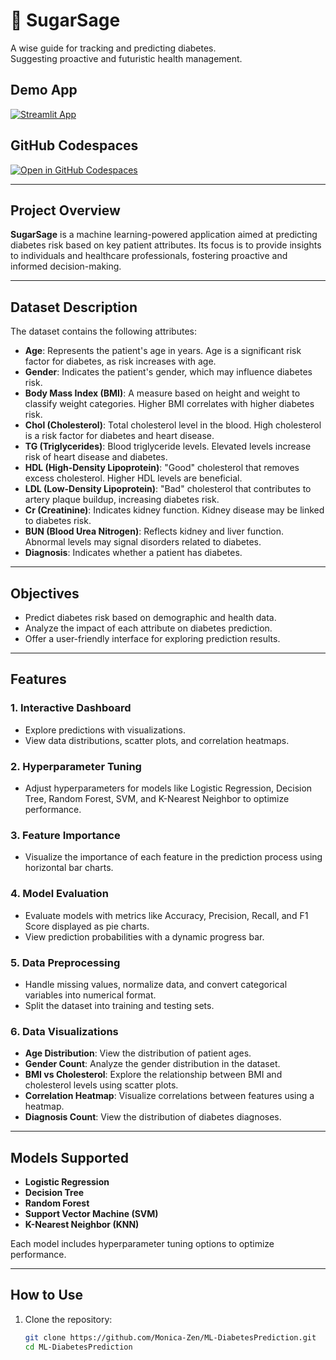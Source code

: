 # 🧊 SugarSage

A wise guide for tracking and predicting diabetes.  
Suggesting proactive and futuristic health management.

## Demo App

[![Streamlit App](https://static.streamlit.io/badges/streamlit_badge_black_white.svg)](https://app-starter-kit.streamlit.app/)

## GitHub Codespaces

[![Open in GitHub Codespaces](https://github.com/codespaces/badge.svg)](https://github.com/Monica-Zen/ML-DiabetesPrediction)

---

## Project Overview

**SugarSage** is a machine learning-powered application aimed at predicting diabetes risk based on key patient attributes. Its focus is to provide insights to individuals and healthcare professionals, fostering proactive and informed decision-making.

---

## Dataset Description

The dataset contains the following attributes:

- **Age**: Represents the patient's age in years. Age is a significant risk factor for diabetes, as risk increases with age.
- **Gender**: Indicates the patient's gender, which may influence diabetes risk.
- **Body Mass Index (BMI)**: A measure based on height and weight to classify weight categories. Higher BMI correlates with higher diabetes risk.
- **Chol (Cholesterol)**: Total cholesterol level in the blood. High cholesterol is a risk factor for diabetes and heart disease.
- **TG (Triglycerides)**: Blood triglyceride levels. Elevated levels increase risk of heart disease and diabetes.
- **HDL (High-Density Lipoprotein)**: "Good" cholesterol that removes excess cholesterol. Higher HDL levels are beneficial.
- **LDL (Low-Density Lipoprotein)**: "Bad" cholesterol that contributes to artery plaque buildup, increasing diabetes risk.
- **Cr (Creatinine)**: Indicates kidney function. Kidney disease may be linked to diabetes risk.
- **BUN (Blood Urea Nitrogen)**: Reflects kidney and liver function. Abnormal levels may signal disorders related to diabetes.
- **Diagnosis**: Indicates whether a patient has diabetes.

---

## Objectives

- Predict diabetes risk based on demographic and health data.
- Analyze the impact of each attribute on diabetes prediction.
- Offer a user-friendly interface for exploring prediction results.

---

## Features

### 1. **Interactive Dashboard**

- Explore predictions with visualizations.
- View data distributions, scatter plots, and correlation heatmaps.

### 2. **Hyperparameter Tuning**

- Adjust hyperparameters for models like Logistic Regression, Decision Tree, Random Forest, SVM, and K-Nearest Neighbor to optimize performance.

### 3. **Feature Importance**

- Visualize the importance of each feature in the prediction process using horizontal bar charts.

### 4. **Model Evaluation**

- Evaluate models with metrics like Accuracy, Precision, Recall, and F1 Score displayed as pie charts.
- View prediction probabilities with a dynamic progress bar.

### 5. **Data Preprocessing**

- Handle missing values, normalize data, and convert categorical variables into numerical format.
- Split the dataset into training and testing sets.

### 6. **Data Visualizations**

- **Age Distribution**: View the distribution of patient ages.
- **Gender Count**: Analyze the gender distribution in the dataset.
- **BMI vs Cholesterol**: Explore the relationship between BMI and cholesterol levels using scatter plots.
- **Correlation Heatmap**: Visualize correlations between features using a heatmap.
- **Diagnosis Count**: View the distribution of diabetes diagnoses.

---

## Models Supported

- **Logistic Regression**
- **Decision Tree**
- **Random Forest**
- **Support Vector Machine (SVM)**
- **K-Nearest Neighbor (KNN)**

Each model includes hyperparameter tuning options to optimize performance.

---

## How to Use

1. Clone the repository:
   ```bash
   git clone https://github.com/Monica-Zen/ML-DiabetesPrediction.git
   cd ML-DiabetesPrediction
   ```
